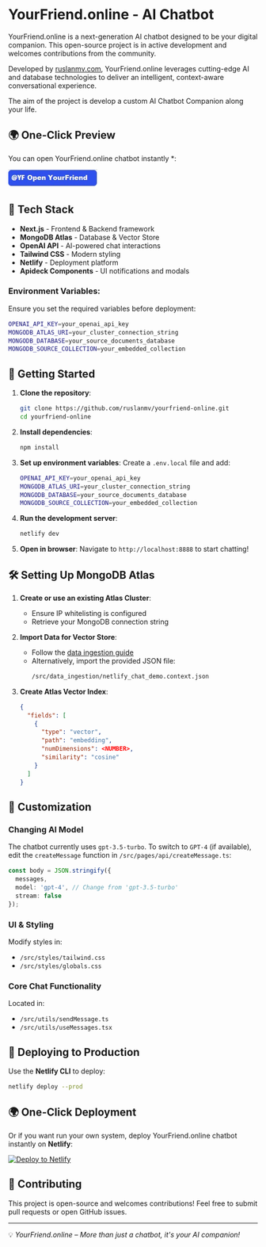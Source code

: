 # YourFriend.online - AI Chatbot

YourFriend.online is a next-generation AI chatbot designed to be your digital companion. This open-source project is in active development and welcomes contributions from the community.

Developed by [ruslanmv.com](https://ruslanmv.com), YourFriend.online leverages cutting-edge AI and database technologies to deliver an intelligent, context-aware conversational experience.

The aim of the project is develop a custom AI Chatbot Companion along your life.




## 🌍 One-Click Preview
You can open YourFriend.online chatbot instantly *:

[![Open](./public/img/yf.jpg)](https://YourFriend.online)



## 🚀 Tech Stack

- **Next.js** - Frontend & Backend framework
- **MongoDB Atlas** - Database & Vector Store
- **OpenAI API** - AI-powered chat interactions
- **Tailwind CSS** - Modern styling
- **Netlify** - Deployment platform
- **Apideck Components** - UI notifications and modals

### Environment Variables:
Ensure you set the required variables before deployment:
```bash
OPENAI_API_KEY=your_openai_api_key
MONGODB_ATLAS_URI=your_cluster_connection_string
MONGODB_DATABASE=your_source_documents_database
MONGODB_SOURCE_COLLECTION=your_embedded_collection
```

## 📌 Getting Started

1. **Clone the repository**:
   ```bash
   git clone https://github.com/ruslanmv/yourfriend-online.git
   cd yourfriend-online
   ```

2. **Install dependencies**:
   ```bash
   npm install
   ```

3. **Set up environment variables**:
   Create a `.env.local` file and add:
   ```bash
   OPENAI_API_KEY=your_openai_api_key
   MONGODB_ATLAS_URI=your_cluster_connection_string
   MONGODB_DATABASE=your_source_documents_database
   MONGODB_SOURCE_COLLECTION=your_embedded_collection
   ```

4. **Run the development server**:
   ```bash
   netlify dev
   ```

5. **Open in browser**:
   Navigate to `http://localhost:8888` to start chatting!

## 🛠 Setting Up MongoDB Atlas

1. **Create or use an existing Atlas Cluster**:
   - Ensure IP whitelisting is configured
   - Retrieve your MongoDB connection string

2. **Import Data for Vector Store**:
   - Follow the [data ingestion guide](src/data_ingestion/INSTALL.md)
   - Alternatively, import the provided JSON file:
     ```bash
     /src/data_ingestion/netlify_chat_demo.context.json
     ```

3. **Create Atlas Vector Index**:
   ```json
   {
     "fields": [
       {
         "type": "vector",
         "path": "embedding",
         "numDimensions": <NUMBER>,
         "similarity": "cosine"
       }
     ]
   }
   ```

## 🔧 Customization

### Changing AI Model
The chatbot currently uses `gpt-3.5-turbo`. To switch to `GPT-4` (if available), edit the `createMessage` function in `/src/pages/api/createMessage.ts`:

```typescript
const body = JSON.stringify({
  messages,
  model: 'gpt-4', // Change from 'gpt-3.5-turbo'
  stream: false
});
```

### UI & Styling
Modify styles in:
- `/src/styles/tailwind.css`
- `/src/styles/globals.css`

### Core Chat Functionality
Located in:
- `/src/utils/sendMessage.ts`
- `/src/utils/useMessages.tsx`

## 🚢 Deploying to Production

Use the **Netlify CLI** to deploy:
```bash
netlify deploy --prod
```

## 🌍 One-Click Deployment
Or if you want run your own system, deploy YourFriend.online chatbot instantly on **Netlify**:

[![Deploy to Netlify](https://www.netlify.com/img/deploy/button.svg)](https://app.netlify.com/start/deploy?repository=https://github.com/ruslanmv/yourfriend-online.git)



## 🤝 Contributing
This project is open-source and welcomes contributions! Feel free to submit pull requests or open GitHub issues.

---

💡 *YourFriend.online – More than just a chatbot, it's your AI companion!*

